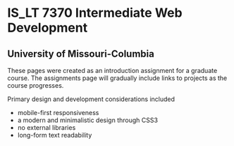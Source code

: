 # IS\_LT 7370 Intermediate Web Development
## University of Missouri\-Columbia

These pages were created as an introduction assignment for a graduate course.  The assignments page will gradually include links to projects as the course progresses.

Primary design and development considerations included
* mobile\-first responsiveness
* a modern and minimalistic design through CSS3
* no external libraries
* long\-form text readability